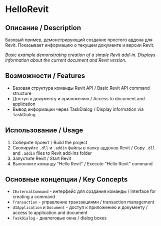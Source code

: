 # HelloRevit

## Описание / Description

Базовый пример, демонстрирующий создание простого аддона для Revit. Показывает информацию о текущем документе и версии Revit.

_Basic example demonstrating creation of a simple Revit add-in. Displays information about the current document and Revit version._

## Возможности / Features

- Базовая структура команды Revit API / Basic Revit API command structure
- Доступ к документу и приложению / Access to document and application
- Вывод информации через TaskDialog / Display information via TaskDialog

## Использование / Usage

1. Соберите проект / Build the project
2. Скопируйте `.dll` и `.addin` файлы в папку аддонов Revit / Copy `.dll` and `.addin` files to Revit add-ins folder
3. Запустите Revit / Start Revit
4. Выполните команду "Hello Revit" / Execute "Hello Revit" command

## Основные концепции / Key Concepts

- `IExternalCommand` - интерфейс для создания команды / interface for creating a command
- `Transaction` - управление транзакциями / transaction management
- `UIApplication` и `Document` - доступ к приложению и документу / access to application and document
- `TaskDialog` - диалоговые окна / dialog boxes
